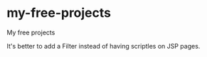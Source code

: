 my-free-projects
================

My free projects

It's better to add a Filter instead of having scriptles on JSP pages.
